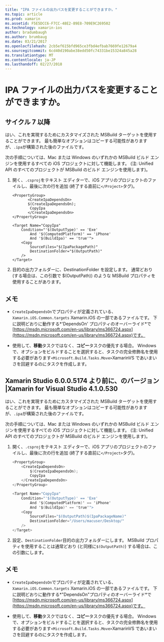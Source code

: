 ```yaml
---
title: "IPA ファイルの出力パスを変更することができますか。"
ms.topic: article
ms.prod: xamarin
ms.assetid: F5E5DCC6-F7CC-48E2-89E8-709E9C269502
ms.technology: xamarin-ios
author: bradumbaugh
ms.author: brumbaug
ms.date: 03/21/2017
ms.openlocfilehash: 2cb5ef615bfd965ce3fbd4efbab7669fe12679a4
ms.sourcegitcommit: 6cd40d190abe38edd50fc74331be15324a845a28
ms.translationtype: MT
ms.contentlocale: ja-JP
ms.lasthandoff: 02/27/2018
---
```

# <a name="can-i-change-the-output-path-of-the-ipa-file"></a>IPA ファイルの出力パスを変更することができますか。

## <a name="for-cycle-7-and-higher"></a>サイクル 7 以降
はい、これを実現するためにカスタマイズされた MSBuild ターゲットを使用することができます。 最も簡単なオプションはコピーする可能性がありますが、`.ipa`が構築された後のファイルです。

次の手順については、Mac または Windows のいずれかの MSBuild ビルド エンジンを使用するすべての iOS プロジェクトに対して機能します。 (注: Unified API のすべてのプロジェクトが MSBuild のビルド エンジンを使用します)。

1. 開く、`.csproj`をテキスト エディターで、iOS アプリのプロジェクトのファイルし、最後に次の行を追加 (終了する直前に`</Project>`タグ)。
    
    ```
    <PropertyGroup>
           <CreateIpaDependsOn>
           $(CreateIpaDependsOn);
            CopyIpa
           </CreateIpaDependsOn>
    </PropertyGroup>
    
    <Target Name="CopyIpa"
        Condition="'$(OutputType)' == 'Exe'
            And '$(ComputedPlatform)' == 'iPhone'
            And '$(BuildIpa)' == 'true'">
        <Copy
            SourceFiles="$(IpaPackagePath)"
            DestinationFolder="$(OutputPath)"
        />
    </Target>
    ```

2. 目的の出力フォルダーに、DestinationFolder を設定します。 通常どおり (する場合は、この引数で $(OutputPath)) のような MSBuild プロパティを使用することがあります。

## <a name="notes"></a>メモ
- `CreateIpaDependsOn`でプロパティが定義されている、 `Xamarin.iOS.Common.targets` Xamarin.iOS の一部であるファイルです。 下に説明どおりに動作する*'DependsOn' プロパティのオーバーライド*で[https://msdn.microsoft.com/en-us/library/ms366724.aspx](https://msdn.microsoft.com/en-us/library/ms366724.aspx)です。

- 使用して、**移動**タスクではなく、**コピー**タスクの優先する場合。 Windows で、オプションをビルドすることを選択すると、タスクの完全修飾名を使用する必要があります`<Microsoft.Build.Tasks.Move>`XamarinVS であいまいさを回避するのにタスクを作成します。

## <a name="for-versions-before-xamarin-studio-6005174--xamarin-for-visual-studio-410530"></a>Xamarin Studio 6.0.0.5174 より前に、のバージョン |Xamarin for Visual Studio 4.1.0.530

はい、これを実現するためにカスタマイズされた MSBuild ターゲットを使用することができます。 最も簡単なオプションはコピーする可能性がありますが、`.ipa`が構築された後のファイルです。

次の手順については、Mac または Windows のいずれかの MSBuild ビルド エンジンを使用するすべての iOS プロジェクトに対して機能します。 (注: Unified API のすべてのプロジェクトが MSBuild のビルド エンジンを使用します)。

1. 開く、`.csproj`をテキスト エディターで、iOS アプリのプロジェクトのファイルし、最後に次の行を追加 (終了する直前に`</Project>`タグ)。

    ```csharp
    <PropertyGroup>
        <CreateIpaDependsOn>
            $(CreateIpaDependsOn);
            CopyIpa
        </CreateIpaDependsOn>
    </PropertyGroup>
    
    <Target Name="CopyIpa"
        Condition="'$(OutputType)' == 'Exe'
            And '$(ComputedPlatform)' == 'iPhone'
            And '$(BuildIpa)' == 'true'">
        <Copy
            SourceFiles="$(OutputPath)$(IpaPackageName)"
            DestinationFolder="/Users/macuser/Desktop/"
        />
    </Target>
    ```

2. 設定、`DestinationFolder`目的の出力フォルダーにします。 MSBuild プロパティを使用することは通常どおり (と同様に`$(OutputPath)`) する場合は、この引数にします。

## <a name="notes"></a>メモ
- `CreateIpaDependsOn`でプロパティが定義されている、 `Xamarin.iOS.Common.targets` Xamarin.iOS の一部であるファイルです。 下に説明どおりに動作する*"DependsOn"プロパティのオーバーライド*で[https://msdn.microsoft.com/en-us/library/ms366724.aspx](https://msdn.microsoft.com/en-us/library/ms366724.aspx)です。

- 使用して、**移動**タスクではなく、**コピー**タスクの優先する場合。 Windows で、オプションをビルドすることを選択すると、タスクの完全修飾名を使用する必要があります`<Microsoft.Build.Tasks.Move>`XamarinVS であいまいさを回避するのにタスクを作成します。
